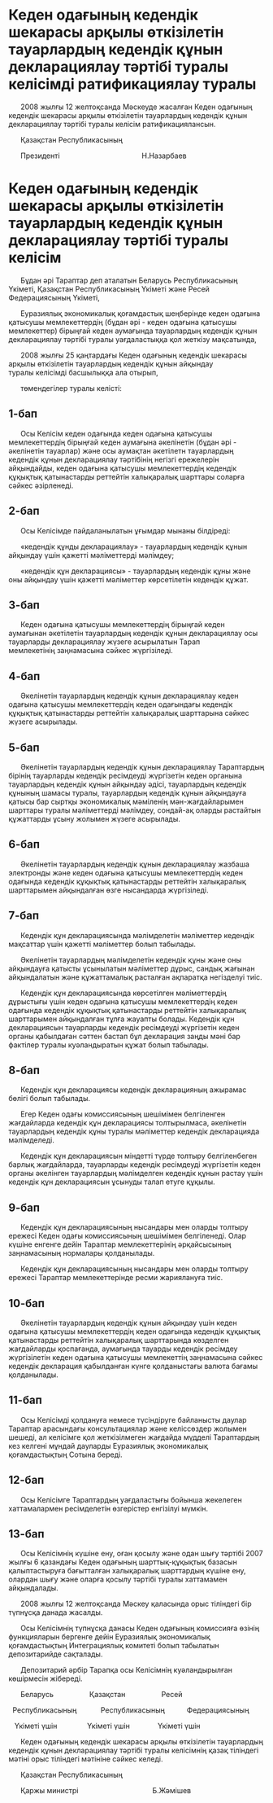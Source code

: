# Кеден одағының кедендік шекарасы арқылы өткізілетін тауарлардың кедендік құнын декларациялау тәртібі туралы келісімді ратификациялау туралы

      2008 жылғы 12 желтоқсанда Мәскеуде жасалған Кеден одағының кедендік шекарасы арқылы өткізілетін тауарлардың кедендік құнын декларациялау тәртібі туралы келісім ратификациялансын.

      Қазақстан Республикасының

      Президенті                                         Н.Назарбаев

# Кеден одағының кедендік шекарасы арқылы өткізілетін тауарлардың кедендік құнын декларациялау тәртібі туралы келісім

      Бұдан әрі Тараптар деп аталатын Беларусь Республикасының Үкіметі, Қазақстан Республикасының Үкіметі және Ресей Федерациясының Үкіметі,

      Еуразиялық экономикалық қоғамдастық шеңберінде кеден одағына қатысушы мемлекеттердің (бұдан әрі - кеден одағына қатысушы мемлекеттер) бірыңғай кеден аумағында тауарлардың кедендік құнын декларациялау тәртібі туралы уағдаластыққа қол жеткізу мақсатында,

      2008 жылғы 25 қаңтардағы Кеден одағының кедендік шекарасы арқылы өткізілетін тауарлардың кедендік құнын айқындау туралы келісімді басшылыққа ала отырып,

      төмендегілер туралы келісті:

## 1-бап

      Осы Келісім кеден одағында кеден одағына қатысушы мемлекеттердің бірыңғай кеден аумағына әкелінетін (бұдан әрі - әкелінетін тауарлар) және осы аумақтан әкетілетн тауарлардың кедендік құнын декларациялау тәртібінің негізгі ережелерін айқындайды, кеден одағына қатысушы мемлекеттердің кедендік құқықтық қатынастарды реттейтін халықаралық шарттары соларға сәйкес әзірленеді.

## 2-бап

      Осы Келісімде пайдаланылатын ұғымдар мынаны білдіреді:

      «кедендік құнды декларациялау» - тауарлардың кедендік құнын айқындау үшін қажетті мәліметтерді мәлімдеу;

      «кедендік құн декларациясы» - тауарлардың кедендік құны және оны айқындау үшін қажетті мәліметтер көрсетілетін кедендік құжат.

## 3-бап

      Кеден одағына қатысушы мемлекеттердің бірыңғай кеден аумағынан әкетілетін тауарлардың кедендік құнын декларациялау осы тауарларды декларациялау жүзеге асырылатын Тарап мемлекетінің заңнамасына сәйкес жүргізіледі.

## 4-бап

      Әкелінетін тауарлардың кедендік құнын декларациялау кеден одағына қатысушы мемлекеттердің кеден одағындағы кедендік құқықтық қатынастарды реттейтін халықаралық шарттарына сәйкес жүзеге асырылады.

## 5-бап

      Әкелінетін тауарлардың кедендік құнын декларациялау Тараптардың бірінің тауарларды кедендік ресімдеуді жүргізетін кеден органына тауарлардың кедендік құнын айқындау әдісі, тауарлардың кедендік құнының шамасы туралы, тауарлардың кедендік құнын айқындауға қатысы бар сыртқы экономикалық мәміленің мән-жағдайларымен шарттары туралы мәліметтерді мәлімдеу, сондай-ақ оларды растайтын құжаттарды ұсыну жолымен жүзеге асырылады.

## 6-бап

      Әкелінетін тауарлардың кедендік құнын декларациялау жазбаша электронды және кеден одағына қатысушы мемлекеттердің кеден одағында кедендік құқықтық қатынастарды реттейтін халықаралық шарттарымен айқындалған өзге нысандарда жүргізіледі.

## 7-бап

      Кедендік құн декларациясында мәлімделетін мәліметтер кедендік мақсаттар үшін қажетті мәліметтер болып табылады.

      Әкелінетін тауарлардың мәлімделетін кедендік құны және оны айқындауға қатысты ұсынылатын мәліметтер дұрыс, сандық жағынан айқындалатын және құжаттамалық расталған ақпаратқа негізделуі тиіс.

      Кедендік құн декларациясында көрсетілген мәліметтердің дұрыстығы үшін кеден одағына қатысушы мемлекеттердің кеден одағында кедендік құқықтық қатынастарды реттейтін халықаралық шарттарымен айқындалған тұлға жауапты болады. Кедендік құн декларациясын тауарларды кедендік ресімдеуді жүргізетін кеден органы қабылдаған сәттен бастап бұл декларация заңды мәні бар фактілер туралы куәландыратын құжат болып табылады.

## 8-бап

      Кедендік құн декларациясы кедендік декларацияның ажырамас бөлігі болып табылады.

      Егер Кеден одағы комиссиясының шешімімен белгіленген жағдайларда кедендік құн декларациясы толтырылмаса, әкелінетін тауарлардың кедендік құны туралы мәліметтер кедендік декларацияда мәлімделеді.

      Кедендік құн декларациясын міндетті түрде толтыру белгіленбеген барлық жағдайларда, тауарларды кедендік ресімдеуді жүргізетін кеден органы әкелінген тауарлардың мәлімделген кедендік құнын растау үшін кедендік құн декларациясын ұсынуды талап етуге құқылы.

## 9-бап

      Кедендік құн декларациясының нысандары мен оларды толтыру ережесі Кеден одағы комиссиясының шешімімен белгіленеді. Олар күшіне енгенге дейін Тараптар мемлекеттерінің әрқайсысының заңнамасының нормалары қолданылады.

      Кедендік құн декларациясының нысандары мен оларды толтыру ережесі Тараптар мемлекеттерінде ресми жариялануға тиіс.

## 10-бап

      Әкелінетін тауарлардың кедендік құнын айқындау үшін кеден одағына қатысушы мемлекеттердің кеден одағында кедендік құқықтық қатынастарды реттейтін халықаралық шарттарында көзделген жағдайларды қоспағанда, аумағында тауарды кедендік ресімдеу жүргізілетін кеден одағына қатысушы мемлекеттің заңнамасына сәйкес кедендік декларация қабылданған күнге қолданыстағы валюта бағамы қолданылады.

## 11-бап

      Осы Келісімді қолдануға немесе түсіндіруге байланысты даулар Тараптар арасындағы консультациялар және келіссөздер жолымен шешеді, ал келісімге қол жеткізілмеген жағдайда мүдделі Тараптардың кез келгені мұндай дауларды Еуразиялық экономикалық қоғамдастықтың Сотына береді.

## 12-бап

      Осы Келісімге Тараптардың уағдаластығы бойынша жекелеген хаттамалармен ресімделетін өзгерістер енгізілуі мүмкін.

## 13-бап

      Осы Келісімнің күшіне ену, оған қосылу және одан шығу тәртібі 2007 жылғы 6 қазандағы Кеден одағының шарттық-құқықтық базасын қалыптастыруға бағытталған халықаралық шарттардың күшіне ену, олардан шығу және оларға қосылу тәртібі туралы хаттамамен айқындалады.

      2008 жылғы 12 желтоқсанда Мәскеу қаласында орыс тіліндегі бір түпнұсқа данада жасалды.

      Осы Келісімнің түпнұсқа данасы Кеден одағының комиссияға өзінің функцияларын бергенге дейін Еуразиялық экономикалық қоғамдастықтың Интеграциялық комитеті болып табылатын депозитарийде сақталады.

      Депозитарий әрбір Тарапқа осы Келісімнің куәландырылған көшірмесін жібереді.

      Беларусь                  Қазақстан                  Ресей

  Республикасының            Республикасының           Федерациясының

   Үкіметі үшін               Үкіметі үшін              Үкіметі үшін

      Кеден одағының кедендік шекарасы арқылы өткізілетін тауарлардың кедендік құнын декларациялау тәртібі туралы келісімнің қазақ тіліндегі мәтіні орыс тіліндегі мәтініне сәйкес келеді.

      Қазақстан Республикасының

      Қаржы министрі                                     Б.Жәмішев

